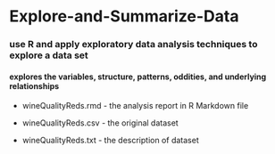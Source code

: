 # Explore-and-Summarize-Data

### use R and apply exploratory data analysis techniques to explore a data set

#### explores the variables, structure, patterns, oddities, and underlying relationships

* wineQualityReds.rmd - the analysis report in R Markdown file

* wineQualityReds.csv - the original dataset

* wineQualityReds.txt - the description of dataset
